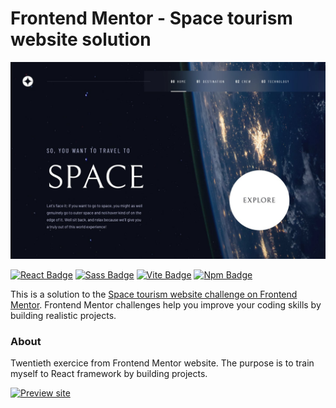 # Frontend Mentor - Space tourism website solution

![Space tourism website challenge on Frontend Mentor](starter-code/design/space-tourism-design.jpg)

[![React Badge](https://img.shields.io/badge/React-18.2-61DAFB?style=flat-square&logo=react&logoColor=white/)](https://react.dev/)
[![Sass Badge](https://img.shields.io/badge/Sass-1.60-CC6699?style=flat-square&logo=sass&logoColor=white/)](https://sass-lang.com/)
[![Vite Badge](https://img.shields.io/badge/Vite-4.2-646CFF?style=flat-square&logo=vite&logoColor=white/)](https://vitejs.dev/)
[![Npm Badge](https://img.shields.io/badge/npm-6.14-CB3837?style=flat-square&logo=npm&logoColor=white/)](https://www.npmjs.com/)

This is a solution to the [Space tourism website challenge on Frontend Mentor](https://www.frontendmentor.io/challenges/space-tourism-multipage-website-gRWj1URZ3). Frontend Mentor challenges help you improve your coding skills by building realistic projects.

### About

Twentieth exercice from Frontend Mentor website. The purpose is to train myself to React framework by building projects.

[![Preview site](https://img.shields.io/badge/Site%20web--e1e3f0?style=for-the-badge&logo=InternetExplorer&logoColor=white)](https://spacetourism.florianjourde.com/)
